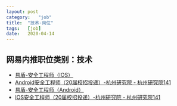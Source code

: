 ```yaml
---
layout:	post
category:	"job"
title:	"技术-岗位"
tags:	[job]
date:	2020-04-14
---
```

## 网易内推职位类别：技术
- [易盾-安全工程师（IOS）](http://mobile.bole.netease.com/bole/boleDetail?id=15976&employeeId=346f03c3cda5f04c&key=all)
- [Android安全工程师（20届校招投递）-杭州研究院 - 杭州研究院141](http://mobile.bole.netease.com/bole/boleDetail?id=19787&employeeId=346f03c3cda5f04c&key=all)
- [易盾-安全工程师（Android）](http://mobile.bole.netease.com/bole/boleDetail?id=4889&employeeId=346f03c3cda5f04c&key=all)
- [IOS安全工程师（20届校招投递）-杭州研究院 - 杭州研究院141](http://mobile.bole.netease.com/bole/boleDetail?id=19788&employeeId=346f03c3cda5f04c&key=all)
